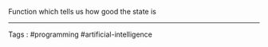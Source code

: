 Function which tells us how good the state is 

______

Tags : #programming #artificial-intelligence